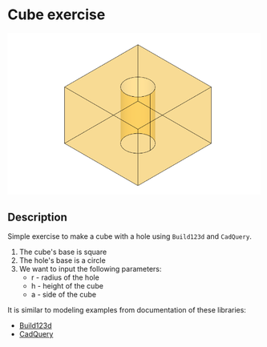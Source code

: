 
# Cube exercise

![cube](img/cube.png)

## Description

Simple exercise to make a cube with a hole using `Build123d` and `CadQuery`.

1. The cube's base is square
1. The hole's base is a circle
1. We want to input the following parameters:
   - r - radius of the hole
   - h - height of the cube
   - a - side of the cube

It is similar to modeling examples from documentation of these libraries:

- [Build123d](https://build123d.readthedocs.io/en/latest/index.html)
- [CadQuery](https://cadquery.readthedocs.io/en/latest/intro.html)
